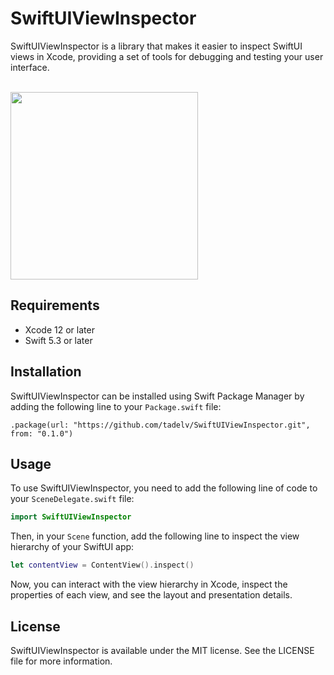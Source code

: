 # SwiftUIViewInspector

SwiftUIViewInspector is a library that makes it easier to inspect SwiftUI views in Xcode, providing a set of tools for debugging and testing your user interface.

<br/>
<img src="https://user-images.githubusercontent.com/15943419/217849498-9a4e92f4-cb08-4e47-9333-c94149d281c5.png" width="300">

## Requirements

- Xcode 12 or later
- Swift 5.3 or later

## Installation

SwiftUIViewInspector can be installed using Swift Package Manager by adding the following line to your `Package.swift` file:

```.package(url: "https://github.com/tadelv/SwiftUIViewInspector.git", from: "0.1.0")```

## Usage

To use SwiftUIViewInspector, you need to add the following line of code to your `SceneDelegate.swift` file:

```Swift
import SwiftUIViewInspector
```

Then, in your `Scene` function, add the following line to inspect the view hierarchy of your SwiftUI app:

```Swift
let contentView = ContentView().inspect()
```

Now, you can interact with the view hierarchy in Xcode, inspect the properties of each view, and see the layout and presentation details.

## License

SwiftUIViewInspector is available under the MIT license. See the LICENSE file for more information.
